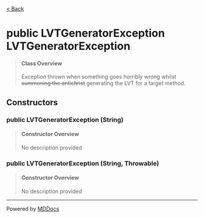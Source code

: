 [< Back](../README.md)
# public LVTGeneratorException LVTGeneratorException #
>#### Class Overview ####
>Exception thrown when something goes horribly wrong whilst <del>summoning the
 antichrist</del> generating the LVT for a target method.
## Constructors ##
### public LVTGeneratorException (String) ###
>#### Constructor Overview ####
>No description provided
>
### public LVTGeneratorException (String, Throwable) ###
>#### Constructor Overview ####
>No description provided
>

---
Powered by [MDDocs](https://github.com/VRCube/MDDocs)